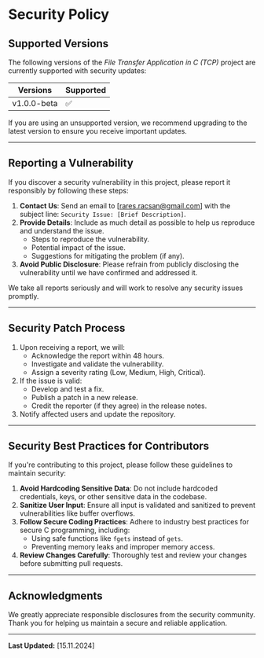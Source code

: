 # Security Policy

## Supported Versions

The following versions of the *File Transfer Application in C (TCP)* project are currently supported with security updates:

|    Versions    |     Supported      |
|----------------|--------------------|
| v1.0.0-beta    | :white_check_mark: |

If you are using an unsupported version, we recommend upgrading to the latest version to ensure you receive important updates.

---

## Reporting a Vulnerability

If you discover a security vulnerability in this project, please report it responsibly by following these steps:

1. **Contact Us**: Send an email to [rares.racsan@gmail.com] with the subject line: `Security Issue: [Brief Description]`.
2. **Provide Details**: Include as much detail as possible to help us reproduce and understand the issue. 
   - Steps to reproduce the vulnerability.
   - Potential impact of the issue.
   - Suggestions for mitigating the problem (if any).
3. **Avoid Public Disclosure**: Please refrain from publicly disclosing the vulnerability until we have confirmed and addressed it.

We take all reports seriously and will work to resolve any security issues promptly.

---

## Security Patch Process

1. Upon receiving a report, we will:
   - Acknowledge the report within 48 hours.
   - Investigate and validate the vulnerability.
   - Assign a severity rating (Low, Medium, High, Critical).
2. If the issue is valid:
   - Develop and test a fix.
   - Publish a patch in a new release.
   - Credit the reporter (if they agree) in the release notes.
3. Notify affected users and update the repository.

---

## Security Best Practices for Contributors

If you're contributing to this project, please follow these guidelines to maintain security:
1. **Avoid Hardcoding Sensitive Data**: Do not include hardcoded credentials, keys, or other sensitive data in the codebase.
2. **Sanitize User Input**: Ensure all input is validated and sanitized to prevent vulnerabilities like buffer overflows.
3. **Follow Secure Coding Practices**: Adhere to industry best practices for secure C programming, including:
   - Using safe functions like `fgets` instead of `gets`.
   - Preventing memory leaks and improper memory access.
4. **Review Changes Carefully**: Thoroughly test and review your changes before submitting pull requests.

---

## Acknowledgments

We greatly appreciate responsible disclosures from the security community. Thank you for helping us maintain a secure and reliable application.

---

**Last Updated:** [15.11.2024]
